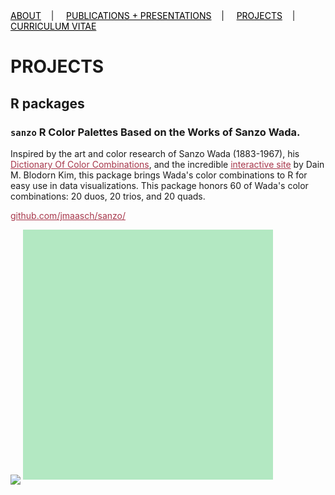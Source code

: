 <div class="topnav">
  <a href="about.html" style="color: rgb(0,0,0)"><font color="000000">ABOUT</font></a>&nbsp;&nbsp;&nbsp;&nbsp;|&nbsp;&nbsp;&nbsp;&nbsp;
  <a href="pubs.html" style="color: rgb(0,0,0)"><font color="000000">PUBLICATIONS + PRESENTATIONS</font></a>&nbsp;&nbsp;&nbsp;&nbsp;|&nbsp;&nbsp;&nbsp;&nbsp;
  <a href="projects.html" style="color: rgb(0,0,0)"><font color="000000">PROJECTS</font></a>&nbsp;&nbsp;&nbsp;&nbsp;|&nbsp;&nbsp;&nbsp;&nbsp;
  <a href="cv.html" style="color: rgb(0,0,0)"><font color="000000">CURRICULUM VITAE</font></a> 
</div>

# PROJECTS

## R packages

### ```sanzo``` R Color Palettes Based on the Works of Sanzo Wada.

Inspired by the art and color research of Sanzo Wada (1883-1967), his <a href="http://seigensha.com/en/2016/11/01/978-4-86152-247-5/" style="color: rgb(167,55,75)" target="_blank"><font color="A7374B">Dictionary Of Color Combinations</font></a>, and the incredible <a href="https://github.com/dblodorn/sanzo-wada" style="color: rgb(167,55,75)" target="_blank"><font color="A7374B">interactive site</font></a> by Dain M. Blodorn Kim, this package brings Wada's color combinations to R for easy use in data visualizations. This package honors 60 of Wada's color combinations: 20 duos, 20 trios, and 20 quads.

<a href="https://github.com/jmaasch/sanzo/" style="color: rgb(167,55,75)" target="_blank"><font color="A7374B">github.com/jmaasch/sanzo/</font></a>

<img src="https://user-images.githubusercontent.com/50045763/71492000-268c5c80-2802-11ea-8ceb-fd8f12784bed.png" align="middle"/>

<html>
<head>
  <meta charset="utf-8">
  <style type="text/css">
    svg {
      background-color: #b3e8c2;
      width: 400px;
      height: 400px;
    }
    circle {
      fill: #ff5200;
    }
  </style>
</head>
<body>
<svg></svg>
</body>
<script src="https://d3js.org/d3.v4.min.js"></script>
<script src="https://d3js.org/d3-timer.v1.min.js"></script>
<script type="text/javascript">
// Adapted from https://bl.ocks.org/pvernier/2ba5a32840c7d5125afe071c6b68e5ac
// Colors from sanzo R package.
  var circle = d3.select("svg")
                 .append("circle")
                 .attr("cx", 370)
                 .attr("cy", 200)
                 .attr("r", 30)
  d3.interval(function(elapsed) {
    circle.transition()
          .attr("cx", 200)
          .attr("cy", 370)
          .style("fill", "#FF616B")
          .transition()
          .attr("cx", 30)
          .attr("cy", 200)
          .style("fill", "C9303E")
          .transition()
          .attr("cx", 200)
          .attr("cy", 30)
          .style("fill", "681916")
          .transition()
          .attr("cx", 370)
          .attr("cy", 200)
          .style("fill", "C74300")
    }, 1000);
</script>
</html>
